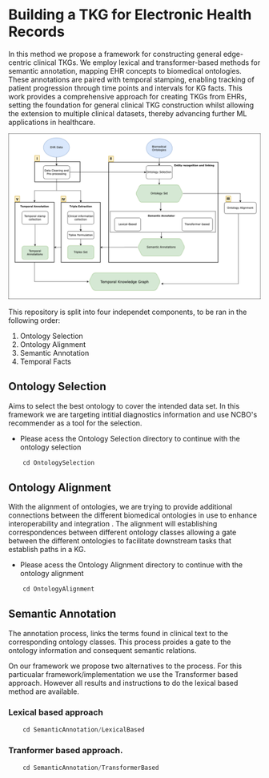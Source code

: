 # Building a TKG for Electronic Health Records

In this method we propose a framework for constructing general edge-centric clinical TKGs. 
We employ lexical and transformer-based methods for semantic annotation, mapping EHR concepts to biomedical ontologies. These annotations are paired with temporal stamping,
enabling tracking of patient progression through time points and intervals for KG facts.
This work provides a comprehensive approach for creating TKGs from EHRs, setting the foundation
for general clinical TKG construction whilst allowing the extension to multiple clinical datasets, thereby
advancing further ML applications in healthcare.

![Method](Method.png)

This repository is split into four independet components, to be ran in the following order:

1. Ontology Selection
2. Ontology Alignment 
3. Semantic Annotation
4. Temporal Facts

## Ontology Selection

Aims to select the best ontology to cover the intended data set.
In this framework we are targeting intitial diagnostics information and use NCBO's recommender as a tool for the selection.

- Please acess the Ontology Selection directory to continue with the ontology selection
````python
    cd OntologySelection
````

## Ontology Alignment 

With the alignment of ontologies, we are trying to provide additional connections between the different biomedical ontologies in use to enhance interoperability and
integration . The alignment will establishing correspondences between different ontology classes allowing a gate between the different ontologies to facilitate downstream tasks that establish paths in a KG.

- Please acess the Ontology Alignment directory to continue with the ontology alignment
````python
    cd OntologyAlignment
````

## Semantic Annotation

The annotation process, links the terms found in clinical text to the corresponding ontology classes. This process proides a gate to the ontology information and consequent semantic relations.

On our framework we propose two alternatives to the process. For this particualar framework/implementation we use the Transformer based approach. However all results and instructions to do the lexical based method are available.

### Lexical based approach 
`````python
    cd SemanticAnnotation/LexicalBased
`````

### Tranformer based approach. 
`````python
    cd SemanticAnnotation/TransformerBased
`````
